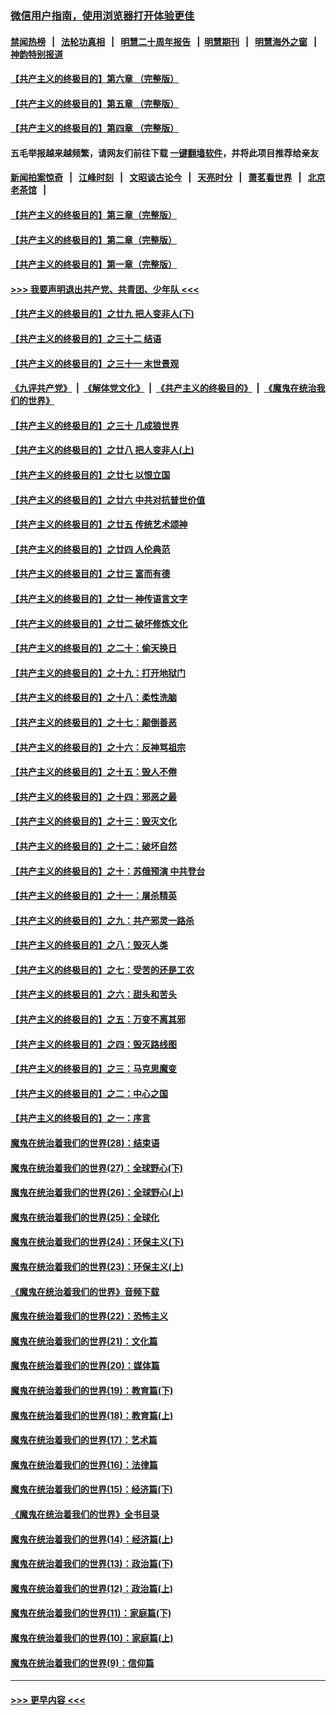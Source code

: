 ### [微信用户指南，使用浏览器打开体验更佳](https://github.com/gfw-breaker/banned-news1/blob/master/indexes/wechat-guide.md?t=0)
#### [禁闻热榜](热点新闻.md?t=0)  &nbsp;&nbsp;|&nbsp;&nbsp; [法轮功真相](https://github.com/gfw-breaker/truth/blob/master/README.md?t=0) &nbsp;&nbsp;|&nbsp;&nbsp; [明慧二十周年报告](https://github.com/gfw-breaker/mh-reports/blob/master/README.md?t=0) &nbsp;&nbsp;|&nbsp;&nbsp;[明慧期刊](https://github.com/gfw-breaker/mh-qikan) &nbsp;&nbsp;|&nbsp;&nbsp; [明慧海外之窗](https://github.com/gfw-breaker/mh-news/blob/master/README.md?t=0) &nbsp;&nbsp;|&nbsp;&nbsp; [神韵特别报道](https://github.com/gfw-breaker/mh-news/blob/master/shenyun.md?t=0)
#### [【共产主义的终极目的】第六章 （完整版）](../pages/nsc422/n11428913.md?t=02151411) 
#### [【共产主义的终极目的】第五章 （完整版）](../pages/nsc422/n11428912.md?t=02151411) 
#### [【共产主义的终极目的】第四章 （完整版）](../pages/nsc422/n11428907.md?t=02151411) 
#### 五毛举报越来越频繁，请网友们前往下载 [一键翻墙软件](https://github.com/gfw-breaker/ssr-accounts)，并将此项目推荐给亲友
#### [新闻拍案惊奇](https://github.com/gfw-breaker/banned-news1/blob/master/pages/link4.md) &nbsp;&nbsp;|&nbsp;&nbsp; [江峰时刻](https://github.com/gfw-breaker/banned-news1/blob/master/pages/link4.md) &nbsp;&nbsp;|&nbsp;&nbsp; [文昭谈古论今](https://github.com/gfw-breaker/banned-news1/blob/master/pages/link4.md) &nbsp;&nbsp;|&nbsp;&nbsp; [天亮时分](https://github.com/gfw-breaker/banned-news1/blob/master/pages/link4.md) &nbsp;&nbsp;|&nbsp;&nbsp; [萧茗看世界](https://github.com/gfw-breaker/banned-news1/blob/master/pages/link4.md) &nbsp;&nbsp;|&nbsp;&nbsp; [北京老茶馆](https://github.com/gfw-breaker/banned-news1/blob/master/pages/link4.md) &nbsp;&nbsp;|&nbsp;&nbsp; 
#### [【共产主义的终极目的】第三章（完整版）](../pages/nsc422/n11428848.md?t=02151411) 
#### [【共产主义的终极目的】第二章（完整版）](../pages/nsc422/n11428831.md?t=02151411) 
#### [【共产主义的终极目的】第一章（完整版）](../pages/nsc422/n11417651.md?t=02151411) 
#### [>>> 我要声明退出共产党、共青团、少年队 <<<](https://github.com/begood0513/goodnews/blob/master/quit/letter.md) 
#### [【共产主义的终极目的】之廿九 把人变非人(下)](../pages/nsc422/n11344140.md?t=02151411) 
#### [【共产主义的终极目的】之三十二 结语](../pages/nsc422/n11360535.md?t=02151411) 
#### [【共产主义的终极目的】之三十一 末世景观](../pages/nsc422/n11351129.md?t=02151411) 
#### [《九评共产党》](https://github.com/begood0513/9ping.md/blob/master/README.md) &nbsp;|&nbsp; [《解体党文化》](../../../../jtdwh.md/blob/master/README.md)  &nbsp;|&nbsp; [《共产主义的终极目的》](../../../../gczydzjmd.md/blob/master/README.md) &nbsp;|&nbsp; [《魔鬼在统治我们的世界》](../../../../mgztzwmdsj.md/blob/master/README.md) 
#### [【共产主义的终极目的】之三十 几成狼世界](../pages/nsc422/n11348280.md?t=02151411) 
#### [【共产主义的终极目的】之廿八 把人变非人(上)](../pages/nsc422/n11340492.md?t=02151411) 
#### [【共产主义的终极目的】之廿七 以恨立国](../pages/nsc422/n11336944.md?t=02151411) 
#### [【共产主义的终极目的】之廿六 中共对抗普世价值](../pages/nsc422/n11324785.md?t=02151411) 
#### [【共产主义的终极目的】之廿五 传统艺术颂神](../pages/nsc422/n11296396.md?t=02151411) 
#### [【共产主义的终极目的】之廿四 人伦典范](../pages/nsc422/n11296397.md?t=02151411) 
#### [【共产主义的终极目的】之廿三 富而有德](../pages/nsc422/n11283598.md?t=02151411) 
#### [【共产主义的终极目的】之廿一 神传语言文字](../pages/nsc422/n11263265.md?t=02151411) 
#### [【共产主义的终极目的】之廿二 破坏修炼文化](../pages/nsc422/n11245728.md?t=02151411) 
#### [【共产主义的终极目的】之二十：偷天换日](../pages/nsc422/n11238846.md?t=02151411) 
#### [【共产主义的终极目的】之十九：打开地狱门](../pages/nsc422/n11206376.md?t=02151411) 
#### [【共产主义的终极目的】之十八：柔性洗脑](../pages/nsc422/n11199994.md?t=02151411) 
#### [【共产主义的终极目的】之十七：颠倒善恶](../pages/nsc422/n11179782.md?t=02151411) 
#### [【共产主义的终极目的】之十六：反神骂祖宗](../pages/nsc422/n11166798.md?t=02151411) 
#### [【共产主义的终极目的】之十五：毁人不倦](../pages/nsc422/n11166792.md?t=02151411) 
#### [【共产主义的终极目的】之十四：邪恶之最](../pages/nsc422/n11150249.md?t=02151411) 
#### [【共产主义的终极目的】之十三：毁灭文化](../pages/nsc422/n11135227.md?t=02151411) 
#### [【共产主义的终极目的】之十二：破坏自然](../pages/nsc422/n11135214.md?t=02151411) 
#### [【共产主义的终极目的】之十：苏俄预演 中共登台](../pages/nsc422/n11118424.md?t=02151411) 
#### [【共产主义的终极目的】之十一：屠杀精英](../pages/nsc422/n11118442.md?t=02151411) 
#### [【共产主义的终极目的】之九：共产邪灵一路杀](../pages/nsc422/n11114139.md?t=02151411) 
#### [【共产主义的终极目的】之八：毁灭人类](../pages/nsc422/n11108503.md?t=02151411) 
#### [【共产主义的终极目的】之七：受苦的还是工农](../pages/nsc422/n11101809.md?t=02151411) 
#### [【共产主义的终极目的】之六：甜头和苦头](../pages/nsc422/n11096971.md?t=02151411) 
#### [【共产主义的终极目的】之五：万变不离其邪](../pages/nsc422/n11091285.md?t=02151411) 
#### [【共产主义的终极目的】之四：毁灭路线图](../pages/nsc422/n11086284.md?t=02151411) 
#### [【共产主义的终极目的】之三：马克思魔变](../pages/nsc422/n11061941.md?t=02151411) 
#### [【共产主义的终极目的】之二：中心之国](../pages/nsc422/n11047728.md?t=02151411) 
#### [【共产主义的终极目的】之一：序言](../pages/nsc422/n11086077.md?t=02151411) 
#### [魔鬼在统治着我们的世界(28)：结束语](../pages/nsc422/n10936246.md?t=02151411) 
#### [魔鬼在统治着我们的世界(27)：全球野心(下)](../pages/nsc422/n10928319.md?t=02151411) 
#### [魔鬼在统治着我们的世界(26)：全球野心(上)](../pages/nsc422/n10900318.md?t=02151411) 
#### [魔鬼在统治着我们的世界(25)：全球化](../pages/nsc422/n10788205.md?t=02151411) 
#### [魔鬼在统治着我们的世界(24)：环保主义(下)](../pages/nsc422/n10695307.md?t=02151411) 
#### [魔鬼在统治着我们的世界(23)：环保主义(上)](../pages/nsc422/n10688613.md?t=02151411) 
#### [《魔鬼在统治着我们的世界》音频下载](../pages/nsc422/n10635553.md?t=02151411) 
#### [魔鬼在统治着我们的世界(22)：恐怖主义](../pages/nsc422/n10614727.md?t=02151411) 
#### [魔鬼在统治着我们的世界(21)：文化篇](../pages/nsc422/n10597706.md?t=02151411) 
#### [魔鬼在统治着我们的世界(20)：媒体篇](../pages/nsc422/n10586579.md?t=02151411) 
#### [魔鬼在统治着我们的世界(19)：教育篇(下)](../pages/nsc422/n10564808.md?t=02151411) 
#### [魔鬼在统治着我们的世界(18)：教育篇(上)](../pages/nsc422/n10526970.md?t=02151411) 
#### [魔鬼在统治着我们的世界(17)：艺术篇](../pages/nsc422/n10499093.md?t=02151411) 
#### [魔鬼在统治着我们的世界(16)：法律篇](../pages/nsc422/n10485969.md?t=02151411) 
#### [魔鬼在统治着我们的世界(15)：经济篇(下)](../pages/nsc422/n10469975.md?t=02151411) 
#### [《魔鬼在统治着我们的世界》全书目录](../pages/nsc422/n10464261.md?t=02151411) 
#### [魔鬼在统治着我们的世界(14)：经济篇(上)](../pages/nsc422/n10457370.md?t=02151411) 
#### [魔鬼在统治着我们的世界(13)：政治篇(下)](../pages/nsc422/n10448270.md?t=02151411) 
#### [魔鬼在统治着我们的世界(12)：政治篇(上)](../pages/nsc422/n10444576.md?t=02151411) 
#### [魔鬼在统治着我们的世界(11)：家庭篇(下)](../pages/nsc422/n10440961.md?t=02151411) 
#### [魔鬼在统治着我们的世界(10)：家庭篇(上)](../pages/nsc422/n10435448.md?t=02151411) 
#### [魔鬼在统治着我们的世界(9)：信仰篇](../pages/nsc422/n10432159.md?t=02151411) 

----
#### [ >>> 更早内容 <<< ](../indexes/nsc422-earlier.md)
